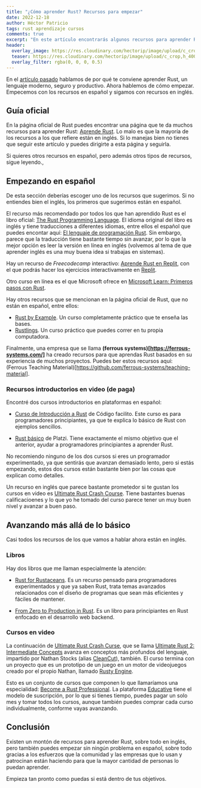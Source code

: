 ```yaml
---
title: "¿Cómo aprender Rust? Recursos para empezar"
date: 2022-12-18
author: Héctor Patricio
tags: rust aprendizaje cursos
comments: true
excerpt: "En este artículo encontrarás algunos recursos para aprender Rust tanto en inglés como en español. Empezaremos desde lo más básico hasta llevarte a hacer cosas en producción."
header:
  overlay_image: https://res.cloudinary.com/hectorip/image/upload/c_crop,h_400,w_1024/v1671168726/DALL_E_2022-12-06_16.53.33_-_mandelbrot_set_fractal_made_of_rust_on_a_gold_wall_digital_art_illustration_cinematic_t5cz0h.png
  teaser: https://res.cloudinary.com/hectorip/image/upload/c_crop,h_400,w_1024/v1671168726/DALL_E_2022-12-06_16.53.33_-_mandelbrot_set_fractal_made_of_rust_on_a_gold_wall_digital_art_illustration_cinematic_t5cz0h.png
  overlay_filter: rgba(0, 0, 0, 0.5)
---
```


En el [artículo pasado](/2022/12/13/por-que-aprender-rust.html) hablamos de por qué te conviene aprender Rust, un lenguaje moderno, seguro y productivo. Ahora hablemos de cómo empezar. Empecemos con los recursos en español y sigamos con recursos en inglés.

## Guía oficial

En la página oficial de Rust puedes encontrar una página que te da muchos recursos para aprender Rust: [Aprende Rust](https://www.rust-lang.org/es/learn). Lo malo es que la mayoría de los recursos a los que refiere están en inglés. Si lo manejas bien no tienes que seguir este artículo y puedes dirigirte a esta página y seguirla.

Si quieres otros recursos en español, pero además otros tipos de recursos, sigue leyendo.,

## Empezando en español

De esta sección deberías escoger uno de los recursos que sugerimos. Si no entiendes bien el inglés, los primeros que sugerimos están en español.

El recurso más recomendado por todos los que han aprendido Rust es el libro oficial: [The Rust Programming Language](https://doc.rust-lang.org/book/title-page.html). El idioma original del libro es inglés y tiene traducciones a diferentes idiomas, entre ellos el español que puedes encontar aquí: [El lenguaje de programación Rust](https://github.com/ManRR/rust-book-es). Sin embargo, parece que la traducción tiene bastante tiempo sin avanzar, por lo que la mejor opción es leer la versión en línea en inglés (volvemos al tema de que aprender inglés es una muy buena idea si trabajas en sistemas).

Hay un recurso de *Freecodecamp* interactivo: [Aprende Rust en Replit](https://www.freecodecamp.org/espanol/news/rust-en-replit/#descripci-n-de-rust), con el que podrás hacer los ejercicios interactivamente en [Replit](https://replit.com/).

Otro curso en línea es el que Microsoft ofrece en [Microsoft Learn: Primeros pasos con Rust](https://learn.microsoft.com/es-es/training/paths/rust-first-steps/).

Hay otros recursos que se mencionan en la página oficial de Rust, que no están en español, entre ellos:

- [Rust by Example](https://doc.rust-lang.org/stable/rust-by-example/). Un curso completamente práctico que te enseña las bases.
- [Rustlings](https://github.com/rust-lang/rustlings/). Un curso práctico que puedes correr en tu propia computadora.

Finalmente, una empresa que se llama **(ferrous systems)[https://ferrous-systems.com/]** ha creado recursos para que aprendas Rust basados en su experiencia de muchos proyectos. Puedes ber estos recursos aquí: (Ferrous Teaching Material)[https://github.com/ferrous-systems/teaching-material].

### Recursos introductorios en video (de paga)

Encontré dos cursos introductorios en plataformas en español:

- [Curso de Introducción a Rust](https://codigofacilito.com/cursos/rust-introduccion) de Código facilito. Este curso es para programadores principiantes, ya que te explica lo básico de Rust con ejemplos sencillos.

- [Rust básico](https://platzi.com/cursos/rust-basico/) de Platzi. Tiene exactamente el mismo objetivo que el anterior, ayudar a programadores principiantes a aprender Rust.

No recomiendo ninguno de los dos cursos si eres un programador experimentado, ya que sentirás que avanzan demasiado lento, pero si estás empezando, estos dos cursos están bastante bien por las cosas que explican como detalles.

Un recurso en inglés que parece bastante prometedor si te gustan los cursos en video es [Ultimate Rust Crash Course](https://www.udemy.com/course/ultimate-rust-crash-course/). Tiene bastantes buenas calificacioenes y lo que yo he tomado del curso parece tener un muy buen nivel y avanzar a buen paso.

## Avanzando más allá de lo básico

Casi todos los recursos de los que vamos a hablar ahora están en inglés.

### Libros

Hay dos libros que me llaman especialmente la atención:

- [Rust for Rustaceans](https://nostarch.com/rust-rustaceans). Es un recurso pensado para programadores experimentados y que ya saben Rust, trata temas avanzados relacionados con el diseño de programas que sean más eficientes y fáciles de mantener.

- [From Zero to Production in Rust](https://www.zero2prod.com/index.html). Es un libro para principiantes en Rust enfocado en el desarrollo web backend.

### Cursos en video

La continuación de [Ultimate Rust Crash Curse](https://www.udemy.com/course/ultimate-rust-crash-course/), que se llama [Ultimate Rust 2: Intermediate Concepts](https://www.udemy.com/course/ultimate-rust-2/) avanza en conceptos más profundos del lenguaje, impartido por Nathan Stocks (alias [CleanCut](https://github.com/CleanCut)), también. El curso termina con un proyecto que es un prototipo de un juego en un motor de videojuegos creado por el propio Nathan, llamado [Rusty Engine](https://github.com/CleanCut/rusty_engine).

Esto es un conjunto de cursos que componen lo que llamaríamos una especialidad: [Become a Rust Professional](https://www.educative.io/path/become-a-rust-professional). La plataforma [Educative](https://educative.io) tiene el modelo de suscripción, por lo que si tienes tiempo, puedes pagar un solo mes y tomar todos los cursos, aunque también puedes comprar cada curso individualmente, conforme vayas avanzando.

## Conclusión

Existen un montón de recursos para aprender Rust, sobre todo en inglés, pero también puedes empezar sin ningún problema en español, sobre todo gracias a los esfuerzos que la comunidad y las empresas que lo usan y patrocinan están haciendo para que la mayor cantidad de personas lo puedan aprender.

Empieza tan pronto como puedas si está dentro de tus objetivos.
